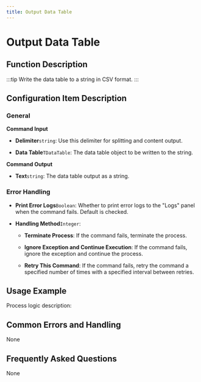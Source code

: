 ```yaml
---
title: Output Data Table
---
```


# Output Data Table

## Function Description

:::tip 
Write the data table to a string in CSV format.
:::

## Configuration Item Description

### General

**Command Input**

- **Delimiter**`string`: Use this delimiter for splitting and content output.

- **Data Table**`TDataTable`: The data table object to be written to the string.


**Command Output**

- **Text**`string`: The data table output as a string.


### Error Handling

- **Print Error Logs**`Boolean`: Whether to print error logs to the "Logs" panel when the command fails. Default is checked. 

- **Handling Method**`Integer`:

    - **Terminate Process**: If the command fails, terminate the process.

    - **Ignore Exception and Continue Execution**: If the command fails, ignore the exception and continue the process.

    - **Retry This Command**: If the command fails, retry the command a specified number of times with a specified interval between retries.

## Usage Example

Process logic description:

## Common Errors and Handling

None

## Frequently Asked Questions

None

